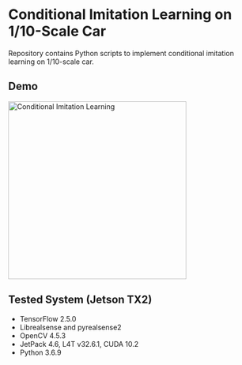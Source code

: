 # Conditional Imitation Learning on 1/10-Scale Car
Repository contains Python scripts to implement conditional imitation learning on 1/10-scale car.

## Demo
<img src="https://github.com/nelsoonc/testingmd/blob/main/CIL/CIL.gif" title="Conditional Imitation Learning" height="360"/>

## Tested System (Jetson TX2)
- TensorFlow 2.5.0
- Librealsense and pyrealsense2
- OpenCV 4.5.3
- JetPack 4.6, L4T v32.6.1, CUDA 10.2
- Python 3.6.9

